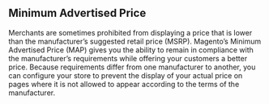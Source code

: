 Minimum Advertised Price
--

Merchants are sometimes prohibited from displaying a price that is lower than the manufacturer’s suggested retail price (MSRP). Magento’s Minimum Advertised Price (MAP) gives you the ability to remain in compliance with the manufacturer’s requirements while offering your customers a better price. Because requirements differ from one manufacturer to another, you can configure your store to prevent the display of your actual price on pages where it is not allowed to appear according to the terms of the manufacturer.